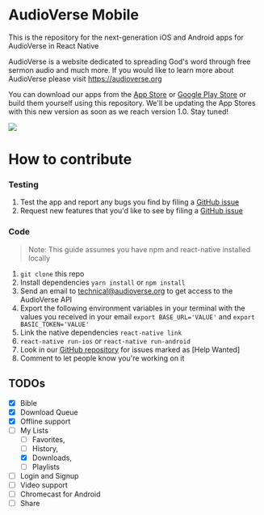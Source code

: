 # AudioVerse Mobile
This is the repository for the next-generation iOS and Android apps for AudioVerse in React Native

AudioVerse is a website dedicated to spreading God's word through free sermon audio and much more. If you would like to learn more about AudioVerse please visit https://audioverse.org

You can download our apps from the [App Store](https://itunes.apple.com/us/app/audioverse/id726998810?mt=8) or [Google Play Store](https://play.google.com/store/apps/details?id=org.audioverse.exodus) or build them yourself using this repository.
We'll be updating the App Stores with this new version as soon as we reach version 1.0. Stay tuned!

<img src="https://github.com/AVORG/audioverse-mobile/blob/master/screenshots/AudioVerse%20App.gif?raw=true">

# How to contribute

### Testing
1. Test the app and report any bugs you find by filing a [GitHub issue](https://github.com/avorg/audioverse-mobile/issues)
2. Request new features that you'd like to see by filing a [GitHub issue](https://github.com/avorg/audioverse-mobile/issues)

### Code
> Note: This guide assumes you have npm and react-native installed locally
1. `git clone` this repo
1. Install dependencies `yarn install` or `npm install`
1. Send an email to technical@audioverse.org to get access to the AudioVerse API
1. Export the following environment variables in your terminal with the values you received in your email `export BASE_URL='VALUE'` and `export BASIC_TOKEN='VALUE'`
1. Link the native dependencies `react-native link`
1. `react-native run-ios` or `react-native run-android`
1. Look in our [GitHub repository](https://github.com/avorg/audioverse-mobile/issues) for issues marked as [Help Wanted]
1. Comment to let people know you're working on it


## TODOs
- [x] Bible
- [x] Download Queue
- [x] Offline support
- [ ] My Lists
  - [ ] Favorites,
  - [ ] History,
  - [x] Downloads,
  - [ ] Playlists
- [ ] Login and Signup
- [ ] Video support
- [ ] Chromecast for Android
- [ ] Share
